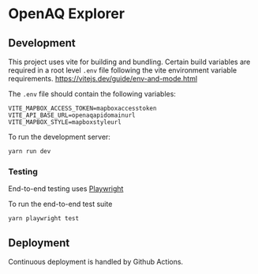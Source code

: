 # OpenAQ Explorer



## Development


This project uses vite for building and bundling. Certain build variables are required in a root level `.env` file following the vite environment variable requirements. https://vitejs.dev/guide/env-and-mode.html

The `.env` file should contain the following variables:

```
VITE_MAPBOX_ACCESS_TOKEN=mapboxaccesstoken
VITE_API_BASE_URL=openaqapidomainurl
VITE_MAPBOX_STYLE=mapboxstyleurl
```

To run the development server:

```sh
yarn run dev
```

### Testing

End-to-end testing uses [Playwright](https://playwright.dev/)


To run the end-to-end test suite

```
yarn playwright test
```


## Deployment

Continuous deployment is handled by Github Actions.